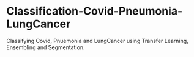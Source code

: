 # Classification-Covid-Pneumonia-LungCancer
Classifying Covid, Pnuemonia and LungCancer using Transfer Learning, Ensembling and Segmentation.


